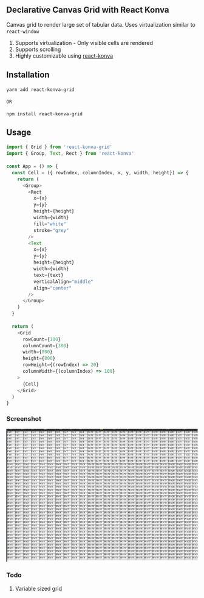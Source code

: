 ## Declarative Canvas Grid with React Konva

Canvas grid to render large set of tabular data. Uses virtualization similar to `react-window`

1. Supports virtualization - Only visible cells are rendered
2. Supports scrolling
3. Highly customizable using [react-konva](https://github.com/konvajs/react-konva/)

## Installation

````
yarn add react-konva-grid

OR

npm install react-konva-grid
````

## Usage

````js
import { Grid } from 'react-konva-grid'
import { Group, Text, Rect } from 'react-konva'

const App = () => {
  const Cell = ({ rowIndex, columnIndex, x, y, width, height}) => {
    return (
      <Group>
        <Rect
          x={x}
          y={y}
          height={height}
          width={width}
          fill="white"
          stroke="grey"
        />
        <Text
          x={x}
          y={y}
          height={height}
          width={width}
          text={text}
          verticalAlign="middle"
          align="center"
        />
      </Group>
    )
  }

  return (
    <Grid
      rowCount={100}
      columnCount={100}
      width={800}
      height={800}
      rowHeight={(rowIndex) => 20}
      columnWidth={(columnIndex) => 100}
    >
      {Cell}
    </Grid>
  )
}
````
### Screenshot

![](screenshot.png)


### Todo
1. Variable sized grid

